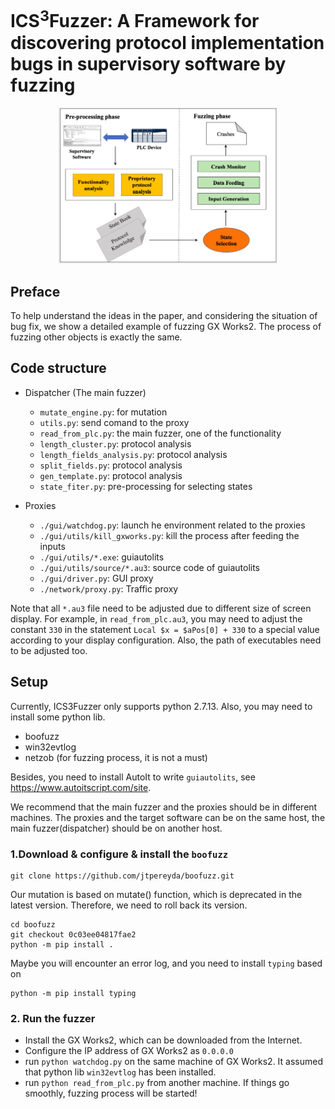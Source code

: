 # ICS<sup>3</sup>Fuzzer: A Framework for discovering protocol implementation bugs in supervisory software by fuzzing

<div align=center>
  <img src="https://github.com/boofish/ICS3Fuzzer/blob/main/img/system_architecture.png" width="350" height="250" />
</div>

## Preface

To help understand the ideas in the paper, 
and considering the situation of bug fix,
we show a detailed example of fuzzing GX Works2.
The process of fuzzing other objects is exactly the same.

## Code structure

+ Dispatcher (The main fuzzer)
  + `mutate_engine.py`: for mutation
  + `utils.py`: send comand to the proxy
  + `read_from_plc.py`: the main fuzzer, one of the functionality
  + `length_cluster.py`: protocol analysis
  + `length_fields_analysis.py`: protocol analysis
  + `split_fields.py`: protocol analysis
  + `gen_template.py`:  protocol analysis
  + `state_fiter.py`: pre-processing for selecting states


+ Proxies
  + `./gui/watchdog.py`: launch he environment related to the proxies
  + `./gui/utils/kill_gxworks.py`: kill the process after feeding the inputs
  + `./gui/utils/*.exe`: guiautolits
  + `./gui/utils/source/*.au3`: source code of guiautolits
  + `./gui/driver.py`: GUI proxy
  + `./network/proxy.py`: Traffic proxy

Note that all `*.au3` file need to be adjusted due to different size of screen display. For example, in `read_from_plc.au3`, you may need to adjust the constant `330` in the statement `Local $x = $aPos[0] + 330` to a special value according to your display configuration. Also, the path of executables need to be adjusted too.


## Setup
Currently, ICS3Fuzzer only supports python 2.7.13.
Also, you may need to install some python lib.
+ boofuzz
+ win32evtlog 
+ netzob (for fuzzing process, it is not a must)

Besides, you need to install AutoIt to write `guiautolits`, see https://www.autoitscript.com/site.

We recommend that the main fuzzer and the proxies should be in different machines.
The proxies and the target software can be on the same host, the main fuzzer(dispatcher) should be on another host. 


### 1.Download & configure & install the `boofuzz`

```
git clone https://github.com/jtpereyda/boofuzz.git
```
Our mutation is based on mutate() function, which is deprecated in the latest version. Therefore, we need to roll back its version.

```
cd boofuzz
git checkout 0c03ee04817fae2
python -m pip install .
```
Maybe you will encounter an error log, and you need to install `typing` based on 
```
python -m pip install typing
```


### 2. Run the fuzzer
+ Install the GX Works2, which can be downloaded from the Internet.
+ Configure the IP address of GX Works2 as `0.0.0.0`
+ run `python watchdog.py` on the same machine of GX Works2. It assumed that python lib `win32evtlog` has been installed.
+ run `python read_from_plc.py` from another machine. If things go smoothly, fuzzing process will be started!


